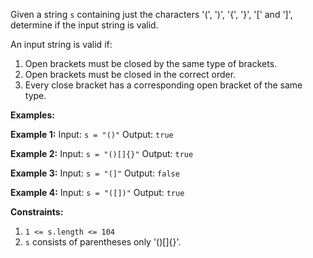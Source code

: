 Given a string `s` containing just the characters '(', ')', '{', '}', '[' and ']', determine if the input string is valid.

An input string is valid if:

1. Open brackets must be closed by the same type of brackets.
2. Open brackets must be closed in the correct order.
3. Every close bracket has a corresponding open bracket of the same type.

**Examples:**

**Example 1:**
Input: `s = "()"`
Output: `true`

**Example 2:**
Input: `s = "()[]{}"`
Output: `true`

**Example 3:**
Input: `s = "(]"`
Output: `false`

**Example 4:**
Input: `s = "([])"`
Output: `true`

**Constraints:**

1. `1 <= s.length <= 104`
2. `s` consists of parentheses only '()[]{}'.